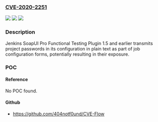 ### [CVE-2020-2251](https://cve.mitre.org/cgi-bin/cvename.cgi?name=CVE-2020-2251)
![](https://img.shields.io/static/v1?label=Product&message=Jenkins%20SoapUI%20Pro%20Functional%20Testing%20Plugin&color=blue)
![](https://img.shields.io/static/v1?label=Version&message=%3C%3D%201.5%20&color=brighgreen)
![](https://img.shields.io/static/v1?label=Vulnerability&message=CWE-319%3A%20Cleartext%20Transmission%20of%20Sensitive%20Information&color=brighgreen)

### Description

Jenkins SoapUI Pro Functional Testing Plugin 1.5 and earlier transmits project passwords in its configuration in plain text as part of job configuration forms, potentially resulting in their exposure.

### POC

#### Reference
No POC found.

#### Github
- https://github.com/404notf0und/CVE-Flow

